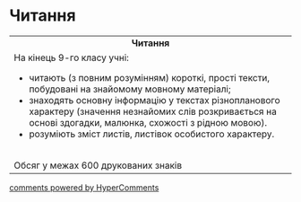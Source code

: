 <div id="hypercomments_widget" class="js-hypercomments-widget invisible"></div>

# Читання

<table>
  <tr>
    <td align="center"><b>Читання</b></td>
  </tr>
<td style="vertical-align:top !important;">
На кінець 9-го класу учні:
<ul>
<li>читають (з повним розумінням) короткі, прості тексти, побудовані на знайомому мовному матеріалі;</li>
<li>знаходять основну інформацію у текстах різнопланового характеру (значення незнайомих слів розкривається на основі здогадки, малюнка, схожості з рідною мовою).</li>
<li>розуміють зміст листів, листівок особистого характеру.</li>
</ul>
<br>
Обсяг у межах 600 друкованих знаків
</td>
</table>

<div class="js-hypercomments-container">
    <a href="http://hypercomments.com" class="hc-link" title="comments widget">comments powered by HyperComments</a>
</div>